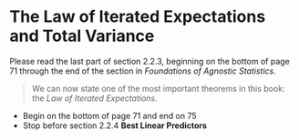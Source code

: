 # The Law of Iterated Expectations and Total Variance 

Please read the last part of section 2.2.3, beginning on the bottom of page 71 through the end of the section in *Foundations of Agnostic Statistics*. 

> We can now state one of the most important theorems in this book: the *Law of Iterated Expectations*. 

- Begin on the bottom of page 71 and end on 75
- Stop before section 2.2.4 **Best Linear Predictors**
